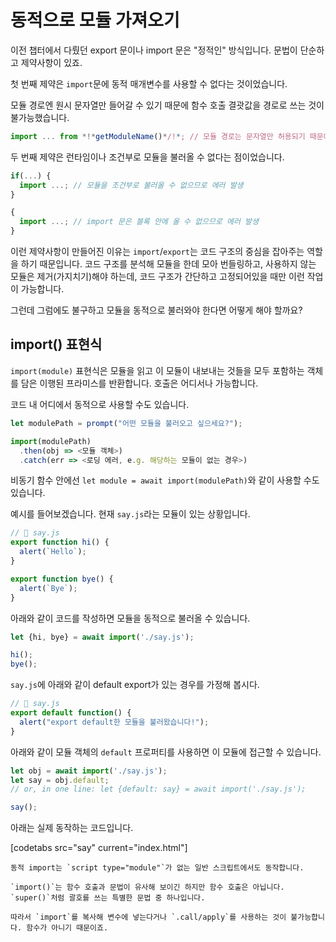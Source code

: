 # 동적으로 모듈 가져오기

이전 챕터에서 다뤘던 export 문이나 import 문은 "정적인" 방식입니다. 문법이 단순하고 제약사항이 있죠.

첫 번째 제약은 `import`문에 동적 매개변수를 사용할 수 없다는 것이었습니다.

모듈 경로엔 원시 문자열만 들어갈 수 있기 때문에 함수 호출 결괏값을 경로로 쓰는 것이 불가능했습니다.

```js
import ... from *!*getModuleName()*/!*; // 모듈 경로는 문자열만 허용되기 때문에 에러가 발생합니다. 
```

두 번째 제약은 런타임이나 조건부로 모듈을 불러올 수 없다는 점이었습니다.

```js
if(...) {
  import ...; // 모듈을 조건부로 불러올 수 없으므로 에러 발생
}

{
  import ...; // import 문은 블록 안에 올 수 없으므로 에러 발생
}
```

이런 제약사항이 만들어진 이유는 `import`/`export`는 코드 구조의 중심을 잡아주는 역할을 하기 때문입니다. 코드 구조를 분석해 모듈을 한데 모아 번들링하고, 사용하지 않는 모듈은 제거(가지치기)해야 하는데, 코드 구조가 간단하고 고정되어있을 때만 이런 작업이 가능합니다.

그런데 그럼에도 불구하고 모듈을 동적으로 불러와야 한다면 어떻게 해야 할까요?

## import() 표현식

`import(module)` 표현식은 모듈을 읽고 이 모듈이 내보내는 것들을 모두 포함하는 객체를 담은 이행된 프라미스를 반환합니다. 호출은 어디서나 가능합니다.

코드 내 어디에서 동적으로 사용할 수도 있습니다.

```js
let modulePath = prompt("어떤 모듈을 불러오고 싶으세요?");

import(modulePath)
  .then(obj => <모듈 객체>)
  .catch(err => <로딩 에러, e.g. 해당하는 모듈이 없는 경우>)
```

비동기 함수 안에선 `let module = await import(modulePath)`와 같이 사용할 수도 있습니다.

예시를 들어보겠습니다. 현재 `say.js`라는 모듈이 있는 상황입니다.

```js
// 📁 say.js
export function hi() {
  alert(`Hello`);
}

export function bye() {
  alert(`Bye`);
}
```

아래와 같이 코드를 작성하면 모듈을 동적으로 불러올 수 있습니다.

```js
let {hi, bye} = await import('./say.js');

hi();
bye();
```

`say.js`에 아래와 같이 default export가 있는 경우를 가정해 봅시다.

```js
// 📁 say.js
export default function() {
  alert("export default한 모듈을 불러왔습니다!");
}
```

 아래와 같이 모듈 객체의 `default` 프로퍼티를 사용하면 이 모듈에 접근할 수 있습니다.

```js
let obj = await import('./say.js');
let say = obj.default;
// or, in one line: let {default: say} = await import('./say.js');

say();
```

아래는 실제 동작하는 코드입니다.

[codetabs src="say" current="index.html"]

```smart
동적 import는 `script type="module"`가 없는 일반 스크립트에서도 동작합니다.
```

```smart
`import()`는 함수 호출과 문법이 유사해 보이긴 하지만 함수 호출은 아닙니다. `super()`처럼 괄호를 쓰는 특별한 문법 중 하나입니다. 

따라서 `import`를 복사해 변수에 넣는다거나 `.call/apply`를 사용하는 것이 불가능합니다. 함수가 아니기 때문이죠.
```
